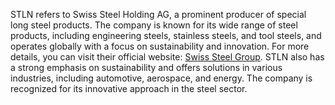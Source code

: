 STLN refers to Swiss Steel Holding AG, a prominent producer of special long steel products. The company is known for its wide range of steel products, including engineering steels, stainless steels, and tool steels, and operates globally with a focus on sustainability and innovation. For more details, you can visit their official website: [Swiss Steel Group](https://swisssteel-group.com/en).
STLN also has a strong emphasis on sustainability and offers solutions in various industries, including automotive, aerospace, and energy. The company is recognized for its innovative approach in the steel sector.